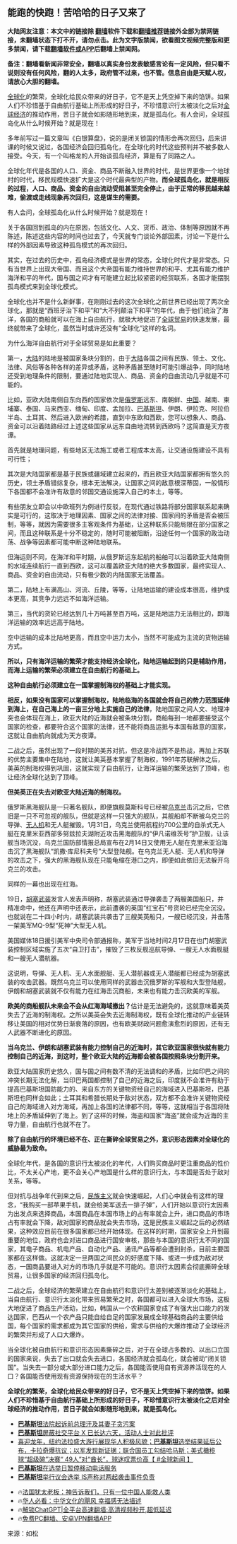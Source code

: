  <!-- 面包屑导航 --> <h2>能跑的快跑！苦哈哈的日子又来了</h2> <p class="notice"><b>大陆网友注意：本文中的链接除 <a href="https://github.com/bannedbook/fanqiang" >翻墙</a>软件下载和<a href="https://github.com/killgcd/justmysocks/blob/master/README.md">翻墙推荐</a>链接外全部为禁网链接，未翻墙状态下打不开，请勿点击。此为文字版禁闻，欲看图文视频完整版和更多禁闻，请下载<a href="https://github.com/bannedbook/fanqiang">翻墙软件或APP</a>后翻墙上禁闻网。</p><p>备注：翻墙看新闻非常安全，翻墙以真实身份发表敏感言论有一定风险，但只看不说则没有任何风险，翻的人太多，政府管不过来，也不管。信息自由是天赋人权，请放心大胆的翻墙。</b></p>  <div class="entry"> <p id="summary"><a href="https://www.bannedbook.org/bnews/tag/%e5%85%a8%e7%90%83%e5%8c%96/" class="st_tag internal_tag" rel="tag" title="标签 全球化 下的日志">全球化</a>的繁荣，全球化给民众带来的好日子，它不是天上凭空掉下来的馅饼。如果人们不珍惜基于自由航行基础上所形成的好日子，不珍惜意识行太被淡化之后对<a href="https://www.bannedbook.org/bnews/tag/%E5%85%A8%E7%90%83%E7%BB%8F%E6%B5%8E/" class="st_tag internal_tag" rel="tag" title="标签 全球经济 下的日志">全球经济</a>的推动作用，苦日子就会如影随形地到来，就是孤岛化。有人会问，全球孤岛化从什么时候开始？就是现在！</p> <p>多年前写过一篇文章叫《白银算盘》，说的是闭关锁国的情形会再次回归，后来讲课的时候又说过，各国经济会回归孤岛化，在全球化的时代这些预判并不被多数人接受。今天，有一个叫格龙的人开始谈孤岛经济，算是有了同路之人。</p> <p>全球化年代是各国的人口、资金、商品不断融入世界的时代，是世界更像一个地球村的时代，移民规模快速扩大是这个时代最典型的产物。<strong>而全球孤岛化，就是相反的过程，人口、商品、资金的自由流动受阻甚至完全停止，由于正常的移民越来越难，偷渡或走线现象再次回归，这是谋生的需要。</strong></p> <p>有人会问，全球孤岛化从什么时候开始？就是现在！</p> <p>关于各国回到孤岛的内在原因，包括文化、人文、货币、政治、体制等原因就不再陈述，陈述这些内容的时间也过去了，今天就专门谈论外部因素，讨论一下是什么样的外部因素导致这种孤岛模式的再次回归。</p> <p>其实，在过去的历史中，孤岛经济模式是世界的常态，全球化时代才是非常态。只有当世界上出现大帝国、而且这个大帝国有能力维持世界的和平、尤其有能力维护海洋和平的年代，国与国之间才有可能建立起比较紧密的经贸联系，各国才能摆脱孤岛模式来到全球化模式。</p> <p>全球化也并不是什么新鲜事，在刚刚过去的这次全球化之前世界已经出现了两次全球化，那就是“西班牙治下和平”和“大不列颠治下和平”的年代，由于他们统治了海洋，各国的商船就可以在海上自由航行，就极大地促进了<a href="https://www.bannedbook.org/bnews/tag/%E5%85%A8%E7%90%83%E8%B4%B8%E6%98%93/" class="st_tag internal_tag" rel="tag" title="标签 全球贸易 下的日志">全球贸易</a>的快速发展，最终就带来了全球化，虽然当时或许还没有“全球化”这样的名词。</p> <p>为什么海洋自由航行对于全球贸易是如此重要？</p> <p>第一，<span class='wp_keywordlink_affiliate'><a href="https://www.bannedbook.org/" title="大陆" target="_blank">大陆</a></span>的陆地是被国家条块分割的，由于<a href="https://www.bannedbook.org/bnews/tag/%e5%a4%a7%e9%99%86/" class="st_tag internal_tag" rel="tag" title="标签 大陆 下的日志">大陆</a>各国之间有民族、领土、文化、法律、风俗等各种各样的差异或矛盾，这种矛盾甚至随时可能引爆战争，同时陆地还受到地理条件的限制，要通过陆地实现人、商品、资金的自由流动几乎就是不可能的。</p> <p>比如，亚欧大陆南侧自东向西的国家依次是<a href="https://www.bannedbook.org/bnews/tag/%e4%bf%84%e7%bd%97%e6%96%af/" class="st_tag internal_tag" rel="tag" title="标签 俄罗斯 下的日志">俄罗斯</a>远东、南朝鲜、<span class='wp_keywordlink_affiliate'><a href="https://www.bannedbook.org/" title="中国" target="_blank">中国</a></span>、越南、柬埔寨、泰国、马来西亚、缅甸、印度、孟加拉、<a href="https://www.bannedbook.org/bnews/tag/%e5%b7%b4%e5%9f%ba%e6%96%af%e5%9d%a6/" class="st_tag internal_tag" rel="tag" title="标签 巴基斯坦 下的日志">巴基斯坦</a>、伊朗、伊拉克、阿拉伯半岛、土耳其、然后进入欧洲的希腊，直到中东欧和西欧，您可以想象人、商品、资金可以沿着陆路经过上述这些国家从远东自由地流转到西欧吗？这简直是天方夜谭。</p> <p>首先就是地理问题，有些地区无法施工或者工程成本太高，让交通设施建设不具有可行性；</p> <p>其次是大陆国家都是基于民族或疆域建立起来的，而且欧亚大陆国家都拥有悠久的历史，领土矛盾错综复杂，根本无法解决，让国家之间的敌意根深蒂固，一般情形下各国都不会准许有敌意的邻国交通设施深入自己的本土，等等。</p> <p>有些朋友立即会以中欧班列为例进行反驳，在现代通过铁路将部分国家联系起来确实是可行的，这取决于地理因素、国家之间的法律对接、国家间的矛盾是否会被压制，等等，就因为需要很多主客观条件为基础，让这种联系只能局限在部分国家之间，而且这种联系是十分不稳定的，随时可能被阻断，沿途任何一个国家的政治动荡、战争等因素都可能中断这种陆地联系。</p> <p>但海运则不同，在海洋和平时期，从俄罗斯远东起航的船舶可以沿着欧亚大陆南侧的水域连续航行一直到西欧，这可以覆盖欧亚大陆的绝大多数国家，最终实现人、商品、资金的自由流动，只有极少数的内陆国家无法覆盖。</p> <p>第二，陆地上布满高山、河流、丘陵，等等，让陆地运输的建设成本很高，维护成本更高，其竞争力远远不如海洋运输。</p> <p>第三，当代的货轮已经达到几十万吨甚至百万吨，这是陆地运力无法相比的，即海洋运输的效率远远高于陆地。</p> <p>空中运输的成本比陆地更高，而且空中运力太小，当然不可能成为主流的货物运输方式。</p> <p><strong>所以，只有海洋运输的繁荣才能支持经济全球化，陆地运输起到的只是辅助作用，而海上运输的繁荣必须建立在自由航行的基础上。</strong></p>  <p><strong>这种自由航行必须建立在一国掌握制海权的基础上才能实现。</strong></p> <p><strong>相反，如果没有国家可以掌握制海权，陆地临海的各国就会将自己的势力范围延伸到海上，在自己海上的一亩三分地上实施自己的法律</strong>，陆地国家之间人文、地理冲突也会体现在海上，欧亚大陆的近海就会被条块分割，商船每到一地都要接受这个国家的检查，都要符合这个国家的法律，还不能将商品运抵与本国有敌意的国家，这就让自由航向就成为天方夜谭。</p> <p>二战之后，虽然出现了一段时期的美苏对抗，但这是冷战而不是热战，再加上苏联的优势主要集中在陆地，这就让美英基本掌握了制海权，1991年苏联解体之后，美英的制海权得到巩固，这就实现了自由航行，让海洋运输的繁荣达到了顶峰，也让经济全球化达到了顶峰。</p> <p><strong>但美英正在失去对欧亚大陆近海的制海权。</strong></p> <p>俄罗斯黑海舰队是一只著名舰队，即便旗舰莫斯科号已经被<a href="https://www.bannedbook.org/bnews/tag/%e4%b9%8c%e5%85%8b%e5%85%b0/" class="st_tag internal_tag" rel="tag" title="标签 乌克兰 下的日志">乌克兰</a>击沉之后，它依旧是一只不可忽视的舰队，但就是这样一只强大的舰队，其舰船却不断被乌克兰的导弹、<a href="https://www.bannedbook.org/bnews/tag/%e6%97%a0%e4%ba%ba%e6%9c%ba/" class="st_tag internal_tag" rel="tag" title="标签 无人机 下的日志">无人机</a>和无人艇摧毁。1月31日，乌克兰使用航程约700公里的自杀式无人艇在克里米亚西部多努兹拉夫湖附近攻击黑海舰队的“伊凡诺维茨号”护卫舰，让该舰当场沉没，乌克兰国防部情报总局宣布在2月14日又使用无人艇在克里米亚沿海击沉了黑海舰队“凯撒·库尼科夫号”大型登陆舰。在乌克兰无人艇、无人机和导弹的攻击之下，强大的黑海舰队现在只能龟缩在港口之内，即便如此依旧无法躲开乌克兰的攻击。</p> <p>同样的一幕也出现在红海。</p> <p>19日，<a href="https://www.bannedbook.org/bnews/tag/%e8%83%a1%e5%a1%9e%e6%ad%a6%e8%a3%85/" class="st_tag internal_tag" rel="tag" title="标签 胡塞武装 下的日志">胡塞武装</a>发言人发表声明称，胡塞武装通过导弹袭击了两艘美国船只，并精准命中，他还在声明中还表示，此前遭袭的英国“红宝石”号货轮已经完全沉没。也就说在二十四小时内，胡塞武装共袭击了三艘美英船只，一艘已经沉没，并击落一架美军MQ-9型“死神”大型无人机。</p> <p>美国媒体18日援引美军中央司令部通报称，美军于当地时间2月17日在也门胡塞武装控制区域实施了五次“自卫打击”，摧毁了三枚反舰巡航导弹、一艘无人水面舰艇和一艘无人潜航器。</p> <p>这说明，导弹、无人机、无人水面舰艇、无人潜航器或无人潜艇都已经成为胡塞武装的攻击武器。既然乌克兰可以使用同样的武器击沉俄罗斯的军舰和大型登陆舰，伊朗和胡塞武装就不仅有能力在红海击沉商船，未来也有能力击沉欧美的军舰。</p>  <p><strong>欧美的商船舰队未来会不会从红海海域撤出？</strong>估计是无法避免的，这就意味着美英失去了近海的制海权。之所以美英会失去近海制海权，既有全球化推动的产业链转移让美国的相对优势日渐衰落的原因，也有欧美财政问题愈演愈烈的原因，还有无人武器不断进化的原因。</p> <p><strong>当乌克兰、伊朗和胡塞武装有能力控制自己的近海时，其它欧亚国家很快就有能力控制自己的近海，到这时，整个欧亚大陆的近海都会被各国按照条块分割开来。</strong></p> <p>欧亚大陆国家历史悠久，国与国之间有数不清的无法调和的矛盾，比如印巴之间的冲突长期无法化解，当印巴两国都控制了自己的近海之后，印度就不会准许有助于提高巴基斯坦国防能力的、来自东方的关键物资经自己的海域进入巴基斯坦，巴基斯坦也同样会如此；土耳其和希腊长期处于敌对状态，双方都不会准许关键物资经自己的海域进入对方海域，再加上各国的法律都不同，等等，这就相当于各国将陆地上的矛盾延伸到了海上。到了这样的时候，海盗和国家“海盗”就会成为近海的主导力量，自由航行也就不在了。</p> <p><strong>除了自由航行的环境已经不在、正在撕碎全球贸易之外，意识形态因素对全球化的威胁最为致命。</strong></p> <p>全球化年代，是各国的意识行太被淡化的年代，人们购买商品时更注重商品的性价比，不太关心产地，更不会关心产地国是什么样的意识行太，与本国是否处于敌对关系，等等。</p> <p>但对抗与战争年代到来之后，<span class='wp_keywordlink'><a href="https://www.bannedbook.org/forum11/topic333.html" title="禁片：民族主义和三座大山" target="_blank">民族主义</a></span>就会快速崛起，人们心中就会有这样的理念，“我购买一部苹果手机，就会给美军送去一排子弹”，人们开始以意识行太因素为出发点来选择商品，本国商品在本国市场上的占有率就会上升，进口商品的市场占有率就会下降，敌对国家的商品就会失去市场，这是民族主义崛起之后的必然结果，这种效应目前在很多国家都已经开始体现。在这样的时期，国家安全上升到最重要的地位，政府也会对进口商品进行国安审核，那些与本国的意识行太不同的国家，其电子商品、机电产品、自动化产品、通讯产品等都会遭到封杀，目前主要国家都在这样做。这就决定一旦两国之间民众的好感度下降、或进一步成为敌对状态，一国商品要进入对方的市场几乎就是不可能的。意识行太因素会彻底撕碎全球贸易，让很多国家的经济回归孤岛化。</p> <p>二战之后，全球经济的繁荣建立在自由航行和意识行太差别被逐渐淡化的基础上，当自由航行、意识行太淡化带来贸易繁荣之时，各国都可以进入全球大市场，这极大地促进了商品生产活动，比如，韩国从一个农耕国家变成了有强大出口能力的发达国家，巴西从一个农产品只能自给自足的国家发展成全球基础商品的主要供给国，每个国家的需求都成为其它国家的供给，需求与供给的大爆炸推动了全球经济的繁荣并形成了人口大爆炸。</p> <p>当全球化被自由航行和意识形态因素撕碎之后，对于在全球占多数的、以出口立国的国家来说，失去了出口就会失去进口，各国经济就会孤岛化，就会被动“闭关锁国”。当失去一部分或大部分进口能力之后，各国能否使用自有资源养活现在的人口？各国能否使用现有资源保持现在的生活水平？</p> <p><strong>全球化的繁荣，全球化给民众带来的好日子，它不是天上凭空掉下来的馅饼。如果人们不珍惜基于自由航行基础上所形成的好日子，不珍惜意识行太被淡化之后对全球经济的推动作用，苦日子就会如影随形地到来，就是孤岛化。</strong></p>  <!--<div id="taboola-mid-1"></div>--><ul class='op-related-articles' title='相关阅读'> <li><a href='https://www.bannedbook.org/bnews/renquan/20240228/2006489.html' target='_blank'><b>巴基斯坦</b>法院起诉前总理汗及其妻子贪污案</a></li> <li><a href='https://www.bannedbook.org/bnews/itnews/20240223/2004598.html' target='_blank'><b>巴基斯坦</b>屏蔽社交平台 X 已长达六天，活动人士对此批评</a></li> <li><a href='https://www.bannedbook.org/bnews/bannedvideo/20240211/1999670.html' target='_blank'>喜迎龙年，纽约法拉盛大游行展现华人积极风貌；<b>巴基斯坦</b>选举结果延后公布，卡拉奇爆抗议；以军发现新证据：联合国员工勾结哈马斯；美式橄榄球“超级碗”决赛“ 49人”对“酋长”，球迷叹票价高【 #全球新闻 】</a></li> <li><a href='https://www.bannedbook.org/bnews/itnews/20240208/1998586.html' target='_blank'><b>巴基斯坦</b>在选举日暂停移动电话服务</a></li> <li><a href='https://www.bannedbook.org/bnews/headline/20240208/1998393.html' target='_blank'><b>巴基斯坦</b>举行议会选举 IS声称对两起袭击事件负责</a></li> </ul> <ul class="texttj"> <li>🔥<a href="https://www.bannedbook.org/bnews/ssgc/20230219/1850782.html" target="_blank">法国犹太老板：神告诉我们，只有一位中国人能救人类</a></li> <li>🔥<a href="https://www.bannedbook.org/bnews/comments/20220220/1694796.html" target="_blank">华人必看：中华文化的飓风 幸福感无法描述</a></li> <li>🔥<a href="https://github.com/bannedbook/fanqiang/wiki/V2ray%E6%9C%BA%E5%9C%BA" target="_blank">解锁ChatGPT|全平台高速翻墙:高清视频秒开,超低延迟</a></li> <li>🔥<a href="https://github.com/bannedbook/fanqiang/wiki/%E7%A6%81%E9%97%BB%E7%BD%91%E5%AE%89%E5%8D%93%E7%BF%BB%E5%A2%99%E6%96%B0%E9%97%BBAPP" target="_blank">免费PC翻墙、安卓VPN翻墙APP</a></li> </ul><p class="src-info">来源：如松 </p><a name='sharetosocial'></a> <div style="margin-bottom:5px;padding-bottom:5px;clear:both"> <div id="archive-pix-1" class="banner-ads"> <!-- AuctionX Display platform tag START --> <div id="27602x728x90x621x_ADSLOT1" clicktrack="%%CLICK_URL_ESC%%"></div>  <!-- AuctionX Display platform tag END --> </div> <div id="archive-pix-2" class="banner-ads"> <!-- AuctionX Display platform tag START --> <div id="27556x300x250x621x_ADSLOT1" clicktrack="%%CLICK_URL_ESC%%" style="margin:0 auto;text-align:center"></div>  <!-- AuctionX Display platform tag END --> </div> </div>  <div id="archive-pix-1" class="banner-ads"> <!-- AuctionX Display platform tag START --> <div id="27603x728x90x621x_ADSLOT1" clicktrack="%%CLICK_URL_ESC%%"></div>  <!-- AuctionX Display platform tag END --> </div> </div><!--END ENTRY--> 